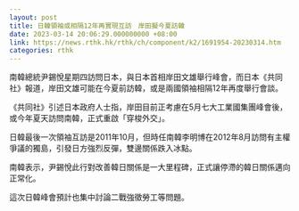 ```yaml
---
layout: post
title: 日韓領袖或相隔12年再實現互訪　岸田擬今夏訪韓
date: 2023-03-14 20:06:29.000000000 +08:00
link: https://news.rthk.hk/rthk/ch/component/k2/1691954-20230314.htm
categories: rthk
---
```


南韓總統尹錫悅星期四訪問日本，與日本首相岸田文雄舉行峰會，而日本《共同社》報道，岸田文雄可能在今夏前訪韓，或是兩國領袖相隔12年再度舉行會談。

《共同社》引述日本政府人士指，岸田目前正考慮在5月七大工業國集團峰會後，或今年夏天訪問南韓，正式重啟「穿梭外交」。

日韓最後一次領袖互訪是2011年10月，但時任南韓李明博在2012年8月訪問有主權爭議的獨島，引發日方強烈反彈，雙邊關係跌入冰點。

南韓表示，尹錫悅此行對改善韓日關係是一大里程碑，正式讓停滯的韓日關係邁向正常化。

這次日韓峰會預計也集中討論二戰強徵勞工等問題。
